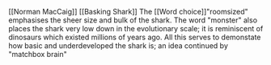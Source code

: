 [[Norman MacCaig]] [[Basking Shark]]
The [[Word choice]]"roomsized" emphasises the sheer size and bulk of the shark. The word "monster" also places the shark very low down in the evolutionary scale; it is reminiscent of dinosaurs which existed millions of years ago. All this serves to demonstate how basic and underdeveloped the shark is; an idea continued by "matchbox brain"

